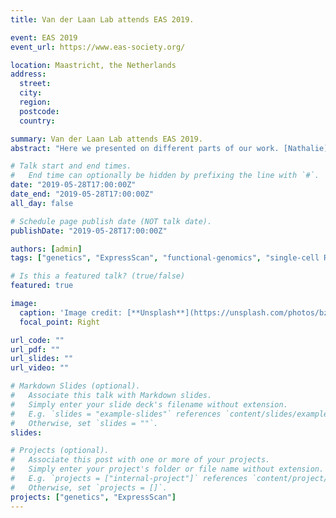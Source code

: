 ```yaml
---
title: Van der Laan Lab attends EAS 2019.

event: EAS 2019
event_url: https://www.eas-society.org/

location: Maastricht, the Netherlands
address:
  street: 
  city: 
  region: 
  postcode: 
  country: 

summary: Van der Laan Lab attends EAS 2019.
abstract: "Here we presented on different parts of our work. [Nathalie](authors/nathalietimmerman/_index.md) presented [family history in the context of plaque morphology](https://twitter.com/swvanderlaan/status/1275320517260689410?s=20). [Constance](authors/constancevanlaarhoven/_index.md) presented on [our work](https://twitter.com/swvanderlaan/status/1133390367338958848) with [polygenic scores and abdominal sac diameter](https://www.nature.com/articles/s41598-019-56230-3). We also showed [our (now published) work](https://doi.org/10.1093/ehjopen/oeab043) employing [single-cell RNA sequencing data from carotid plaques](https://doi.org/10.1161/CIRCRESAHA.120.316770) to drill down on GWAS loci."

# Talk start and end times.
#   End time can optionally be hidden by prefixing the line with `#`.
date: "2019-05-28T17:00:00Z"
date_end: "2019-05-28T17:00:00Z"
all_day: false

# Schedule page publish date (NOT talk date).
publishDate: "2019-05-28T17:00:00Z"

authors: [admin]
tags: ["genetics", "ExpressScan", "functional-genomics", "single-cell RNAseq", "gwas", "ischemic stroke", "AAA"]

# Is this a featured talk? (true/false)
featured: true

image:
  caption: 'Image credit: [**Unsplash**](https://unsplash.com/photos/bzdhc5b3Bxs)'
  focal_point: Right

url_code: ""
url_pdf: ""
url_slides: ""
url_video: ""

# Markdown Slides (optional).
#   Associate this talk with Markdown slides.
#   Simply enter your slide deck's filename without extension.
#   E.g. `slides = "example-slides"` references `content/slides/example-slides.md`.
#   Otherwise, set `slides = ""`.
slides:

# Projects (optional).
#   Associate this post with one or more of your projects.
#   Simply enter your project's folder or file name without extension.
#   E.g. `projects = ["internal-project"]` references `content/project/deep-learning/index.md`.
#   Otherwise, set `projects = []`.
projects: ["genetics", "ExpressScan"]
---
```

